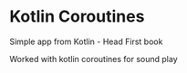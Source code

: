 # Kotlin Coroutines

Simple app from Kotlin - Head First book

Worked with kotlin coroutines for sound play
